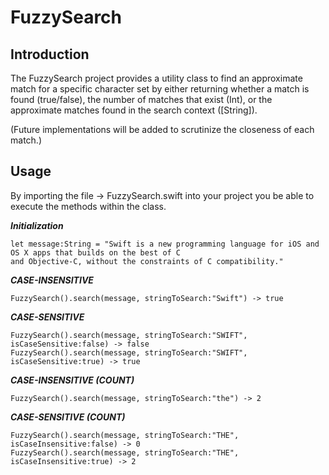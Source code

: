 # FuzzySearch

Introduction
------------------------------

The FuzzySearch project provides a utility class to find an approximate match for a specific character set by either returning whether a match is found (true/false), the number of matches that exist (Int), or the approximate matches found in the search context ([String]). 

(Future implementations will be added to scrutinize the closeness of each match.) 

Usage
------------------------------
By importing the file -> FuzzySearch.swift into your project you be able to execute the methods within the class.

***Initialization***

    let message:String = "Swift is a new programming language for iOS and OS X apps that builds on the best of C                                 and Objective-C, without the constraints of C compatibility."

***CASE-INSENSITIVE***

    FuzzySearch().search(message, stringToSearch:"Swift") -> true

***CASE-SENSITIVE***

    FuzzySearch().search(message, stringToSearch:"SWIFT", isCaseSensitive:false) -> false
    FuzzySearch().search(message, stringToSearch:"SWIFT", isCaseSensitive:true) -> true
    
***CASE-INSENSITIVE (COUNT)***

    FuzzySearch().search(message, stringToSearch:"the") -> 2
    
***CASE-SENSITIVE (COUNT)***

    FuzzySearch().search(message, stringToSearch:"THE", isCaseInsensitive:false) -> 0
    FuzzySearch().search(message, stringToSearch:"THE", isCaseInsensitive:true) -> 2
